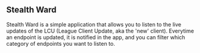 ﻿## Stealth Ward
Stealth Ward is a simple application that allows you to listen to the live updates of the LCU (League Client Update, aka the 'new' client). Everytime an endpoint is updated, it is notified in the app, and you can filter which category of endpoints you want to listen to.